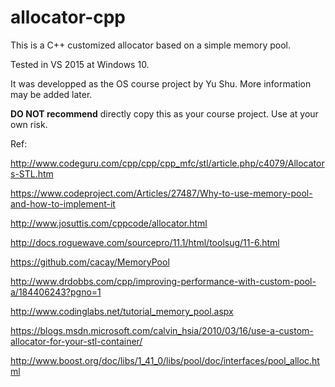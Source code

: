 # allocator-cpp
This is a C++ customized allocator based on a simple memory pool.

Tested in VS 2015 at Windows 10.

It was developped as the OS course project by Yu Shu. More information may be added later.

**DO NOT recommend** directly copy this as your course project. Use at your own risk.

Ref:

http://www.codeguru.com/cpp/cpp/cpp_mfc/stl/article.php/c4079/Allocators-STL.htm

https://www.codeproject.com/Articles/27487/Why-to-use-memory-pool-and-how-to-implement-it

http://www.josuttis.com/cppcode/allocator.html

http://docs.roguewave.com/sourcepro/11.1/html/toolsug/11-6.html

https://github.com/cacay/MemoryPool

http://www.drdobbs.com/cpp/improving-performance-with-custom-pool-a/184406243?pgno=1

http://www.codinglabs.net/tutorial_memory_pool.aspx

https://blogs.msdn.microsoft.com/calvin_hsia/2010/03/16/use-a-custom-allocator-for-your-stl-container/

http://www.boost.org/doc/libs/1_41_0/libs/pool/doc/interfaces/pool_alloc.html
